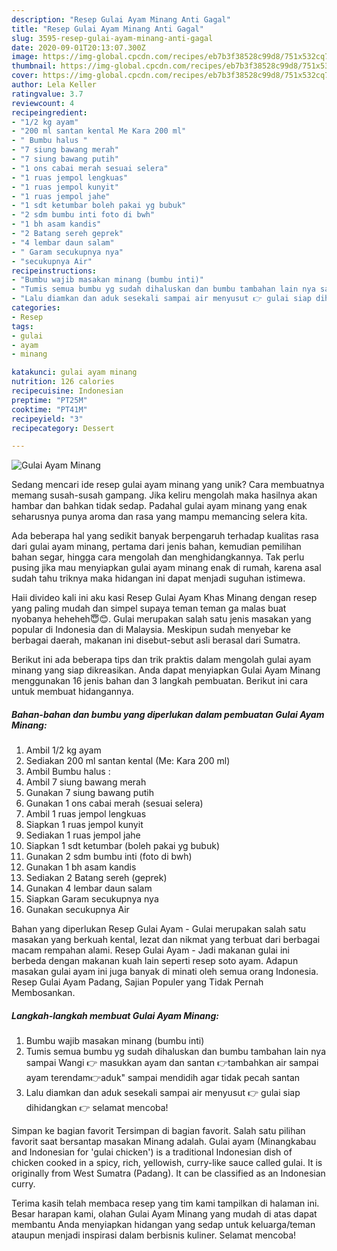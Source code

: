 ```yaml
---
description: "Resep Gulai Ayam Minang Anti Gagal"
title: "Resep Gulai Ayam Minang Anti Gagal"
slug: 3595-resep-gulai-ayam-minang-anti-gagal
date: 2020-09-01T20:13:07.300Z
image: https://img-global.cpcdn.com/recipes/eb7b3f38528c99d8/751x532cq70/gulai-ayam-minang-foto-resep-utama.jpg
thumbnail: https://img-global.cpcdn.com/recipes/eb7b3f38528c99d8/751x532cq70/gulai-ayam-minang-foto-resep-utama.jpg
cover: https://img-global.cpcdn.com/recipes/eb7b3f38528c99d8/751x532cq70/gulai-ayam-minang-foto-resep-utama.jpg
author: Lela Keller
ratingvalue: 3.7
reviewcount: 4
recipeingredient:
- "1/2 kg ayam"
- "200 ml santan kental Me Kara 200 ml"
- " Bumbu halus "
- "7 siung bawang merah"
- "7 siung bawang putih"
- "1 ons cabai merah sesuai selera"
- "1 ruas jempol lengkuas"
- "1 ruas jempol kunyit"
- "1 ruas jempol jahe"
- "1 sdt ketumbar boleh pakai yg bubuk"
- "2 sdm bumbu inti foto di bwh"
- "1 bh asam kandis"
- "2 Batang sereh geprek"
- "4 lembar daun salam"
- " Garam secukupnya nya"
- "secukupnya Air"
recipeinstructions:
- "Bumbu wajib masakan minang (bumbu inti)"
- "Tumis semua bumbu yg sudah dihaluskan dan bumbu tambahan lain nya sampai Wangi 👉 masukkan ayam dan santan 👉tambahkan air sampai ayam terendam👉aduk&#34; sampai mendidih agar tidak pecah santan"
- "Lalu diamkan dan aduk sesekali sampai air menyusut 👉 gulai siap dihidangkan 👉 selamat mencoba!"
categories:
- Resep
tags:
- gulai
- ayam
- minang

katakunci: gulai ayam minang 
nutrition: 126 calories
recipecuisine: Indonesian
preptime: "PT25M"
cooktime: "PT41M"
recipeyield: "3"
recipecategory: Dessert

---
```



![Gulai Ayam Minang](https://img-global.cpcdn.com/recipes/eb7b3f38528c99d8/751x532cq70/gulai-ayam-minang-foto-resep-utama.jpg)

Sedang mencari ide resep gulai ayam minang yang unik? Cara membuatnya memang susah-susah gampang. Jika keliru mengolah maka hasilnya akan hambar dan bahkan tidak sedap. Padahal gulai ayam minang yang enak seharusnya punya aroma dan rasa yang mampu memancing selera kita.

Ada beberapa hal yang sedikit banyak berpengaruh terhadap kualitas rasa dari gulai ayam minang, pertama dari jenis bahan, kemudian pemilihan bahan segar, hingga cara mengolah dan menghidangkannya. Tak perlu pusing jika mau menyiapkan gulai ayam minang enak di rumah, karena asal sudah tahu triknya maka hidangan ini dapat menjadi suguhan istimewa.

Haii divideo kali ini aku kasi Resep Gulai Ayam Khas Minang dengan resep yang paling mudah dan simpel supaya teman teman ga malas buat nyobanya heheheh😇😊. Gulai merupakan salah satu jenis masakan yang popular di Indonesia dan di Malaysia. Meskipun sudah menyebar ke berbagai daerah, makanan ini disebut-sebut asli berasal dari Sumatra.


Berikut ini ada beberapa tips dan trik praktis dalam mengolah gulai ayam minang yang siap dikreasikan. Anda dapat menyiapkan Gulai Ayam Minang menggunakan 16 jenis bahan dan 3 langkah pembuatan. Berikut ini cara untuk membuat hidangannya.

<!--inarticleads1-->

##### Bahan-bahan dan bumbu yang diperlukan dalam pembuatan Gulai Ayam Minang:

1. Ambil 1/2 kg ayam
1. Sediakan 200 ml santan kental (Me: Kara 200 ml)
1. Ambil  Bumbu halus :
1. Ambil 7 siung bawang merah
1. Gunakan 7 siung bawang putih
1. Gunakan 1 ons cabai merah (sesuai selera)
1. Ambil 1 ruas jempol lengkuas
1. Siapkan 1 ruas jempol kunyit
1. Sediakan 1 ruas jempol jahe
1. Siapkan 1 sdt ketumbar (boleh pakai yg bubuk)
1. Gunakan 2 sdm bumbu inti (foto di bwh)
1. Gunakan 1 bh asam kandis
1. Sediakan 2 Batang sereh (geprek)
1. Gunakan 4 lembar daun salam
1. Siapkan  Garam secukupnya nya
1. Gunakan secukupnya Air


Bahan yang diperlukan  Resep Gulai Ayam - Gulai merupakan salah satu masakan yang berkuah kental, lezat dan nikmat yang terbuat dari berbagai macam rempahan alami. Resep Gulai Ayam - Jadi makanan gulai ini berbeda dengan makanan kuah lain seperti resep soto ayam. Adapun masakan gulai ayam ini juga banyak di minati oleh semua orang Indonesia. Resep Gulai Ayam Padang, Sajian Populer yang Tidak Pernah Membosankan. 

<!--inarticleads2-->

##### Langkah-langkah membuat Gulai Ayam Minang:

1. Bumbu wajib masakan minang (bumbu inti)
1. Tumis semua bumbu yg sudah dihaluskan dan bumbu tambahan lain nya sampai Wangi 👉 masukkan ayam dan santan 👉tambahkan air sampai ayam terendam👉aduk&#34; sampai mendidih agar tidak pecah santan
1. Lalu diamkan dan aduk sesekali sampai air menyusut 👉 gulai siap dihidangkan 👉 selamat mencoba!


Simpan ke bagian favorit Tersimpan di bagian favorit. Salah satu pilihan favorit saat bersantap masakan Minang adalah. Gulai ayam (Minangkabau and Indonesian for &#39;gulai chicken&#39;) is a traditional Indonesian dish of chicken cooked in a spicy, rich, yellowish, curry-like sauce called gulai. It is originally from West Sumatra (Padang). It can be classified as an Indonesian curry. 

Terima kasih telah membaca resep yang tim kami tampilkan di halaman ini. Besar harapan kami, olahan Gulai Ayam Minang yang mudah di atas dapat membantu Anda menyiapkan hidangan yang sedap untuk keluarga/teman ataupun menjadi inspirasi dalam berbisnis kuliner. Selamat mencoba!

